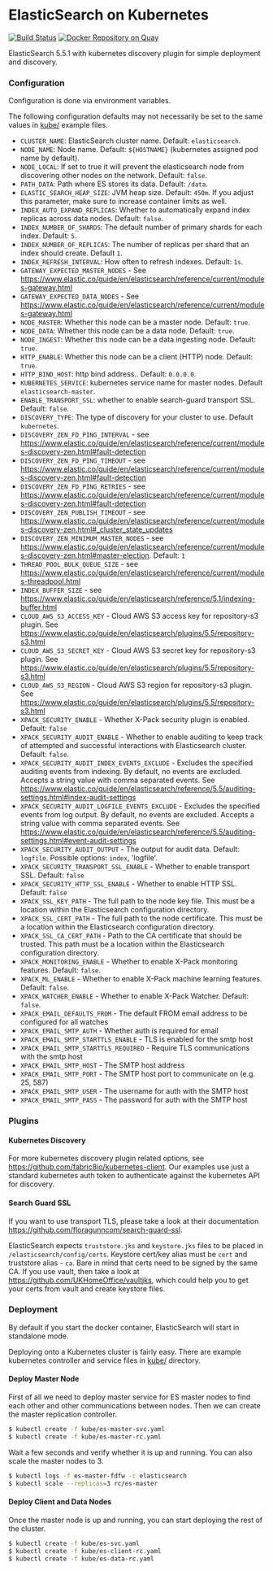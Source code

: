 # ElasticSearch on Kubernetes
[![Build Status](https://travis-ci.org/UKHomeOffice/docker-elasticsearch.svg?branch=master)](https://travis-ci.org/UKHomeOffice/docker-elasticsearch)
[![Docker Repository on Quay](https://quay.io/repository/ukhomeofficedigital/elasticsearch/status "Docker Repository on Quay")](https://quay.io/repository/ukhomeofficedigital/elasticsearch)

ElasticSearch 5.5.1 with kubernetes discovery plugin for simple deployment and
discovery.

### Configuration
Configuration is done via environment variables.

The following configuration defaults may not necessarily be set to the same
values in [kube/](kube/) example files.

* `CLUSTER_NAME`: ElasticSearch cluster name. Default: `elasticsearch`.
* `NODE_NAME`: Node name. Default: `${HOSTNAME}` (kubernetes assigned pod name by default).
* `NODE_LOCAL`: If set to true it will prevent the elasticsearch node from discovering other nodes on the network. Default: `false`.
* `PATH_DATA`: Path where ES stores its data. Default: `/data`.
* `ELASTIC_SEARCH_HEAP_SIZE`: JVM heap size. Default: `450m`. If you adjust this parameter,
  make sure to increase container limits as well.
* `INDEX_AUTO_EXPAND_REPLICAS`: Whether to automatically expand index replicas
  across data nodes. Default: `false`.
* `INDEX_NUMBER_OF_SHARDS`: The default number of primary shards for each index. Default: `5`.
* `INDEX_NUMBER_OF_REPLICAS`: The number of replicas per shard that an index should create. Default `1`.
* `INDEX_REFRESH_INTERVAL`: How often to refresh indexes. Default: `1s`.
* `GATEWAY_EXPECTED_MASTER_NODES` - See https://www.elastic.co/guide/en/elasticsearch/reference/current/modules-gateway.html
* `GATEWAY_EXPECTED_DATA_NODES` - See https://www.elastic.co/guide/en/elasticsearch/reference/current/modules-gateway.html
* `NODE_MASTER`: Whether this node can be a master node. Default: `true`.
* `NODE_DATA`: Whether this node can be a data node. Default: `true`.
* `NODE_INGEST`: Whether this node can be a data ingesting node. Default: `true`.
* `HTTP_ENABLE`: Whether this node can be a client (HTTP) node. Default: `true`.
* `HTTP_BIND_HOST`: http bind address.. Default: `0.0.0.0`.
* `KUBERNETES_SERVICE`: kubernetes service name for master nodes. Default `elasticsearch-master`.
* `ENABLE_TRANSPORT_SSL`: whether to enable search-guard transport SSL. Default: `false`.
* `DISCOVERY_TYPE`: The type of discovery for your cluster to use. Default `kubernetes`.
* `DISCOVERY_ZEN_FD_PING_INTERVAL` - see https://www.elastic.co/guide/en/elasticsearch/reference/current/modules-discovery-zen.html#fault-detection
* `DISCOVERY_ZEN_FD_PING_TIMEOUT` - see https://www.elastic.co/guide/en/elasticsearch/reference/current/modules-discovery-zen.html#fault-detection
* `DISCOVERY_ZEN_FD_PING_RETRIES` - see https://www.elastic.co/guide/en/elasticsearch/reference/current/modules-discovery-zen.html#fault-detection
* `DISCOVERY_ZEN_PUBLISH_TIMEOUT` - see https://www.elastic.co/guide/en/elasticsearch/reference/current/modules-discovery-zen.html#_cluster_state_updates
* `DISCOVERY_ZEN_MINIMUM_MASTER_NODES` - see https://www.elastic.co/guide/en/elasticsearch/reference/current/modules-discovery-zen.html#master-election. Default: `1`
* `THREAD_POOL_BULK_QUEUE_SIZE` - see https://www.elastic.co/guide/en/elasticsearch/reference/current/modules-threadpool.html
* `INDEX_BUFFER_SIZE` - see https://www.elastic.co/guide/en/elasticsearch/reference/5.1/indexing-buffer.html
* `CLOUD_AWS_S3_ACCESS_KEY` - Cloud AWS S3 access key for repository-s3 plugin. See https://www.elastic.co/guide/en/elasticsearch/plugins/5.5/repository-s3.html
* `CLOUD_AWS_S3_SECRET_KEY` - Cloud AWS S3 secret key for repository-s3 plugin. See https://www.elastic.co/guide/en/elasticsearch/plugins/5.5/repository-s3.html
* `CLOUD_AWS_S3_REGION` - Cloud AWS S3 region for repository-s3 plugin. See https://www.elastic.co/guide/en/elasticsearch/plugins/5.5/repository-s3.html
* `XPACK_SECURITY_ENABLE` - Whether X-Pack security plugin is enabled. Default: `false`
* `XPACK_SECURITY_AUDIT_ENABLE` - Whether to enable auditing to keep track of attempted and successful interactions with Elasticsearch cluster. Default: `false`.
* `XPACK_SECURITY_AUDIT_INDEX_EVENTS_EXCLUDE` - Excludes the specified auditing events from indexing. By default, no events are excluded. Accepts a string value with comma separated events. See https://www.elastic.co/guide/en/elasticsearch/reference/5.5/auditing-settings.html#index-audit-settings
* `XPACK_SECURITY_AUDIT_LOGFILE_EVENTS_EXCLUDE` - Excludes the specified events from log output. By default, no events are excluded. Accepts a string value with comma separated events. See https://www.elastic.co/guide/en/elasticsearch/reference/5.5/auditing-settings.html#event-audit-settings
* `XPACK_SECURITY_AUDIT_OUTPUT` - The output for audit data. Default: `logfile`. Possible options: `index`, 'logfile'.
* `XPACK_SECURITY_TRANSPORT_SSL_ENABLE` - Whether to enable transport SSL. Default: `false`
* `XPACK_SECURITY_HTTP_SSL_ENABLE` - Whether to enable HTTP SSL. Default: `false`
* `XPACK_SSL_KEY_PATH` - The full path to the node key file. This must be a location within the Elasticsearch configuration directory.
* `XPACK_SSL_CERT_PATH` - The full path to the node certificate. This must be a location within the Elasticsearch configuration directory.
* `XPACK_SSL_CA_CERT_PATH` -  Path to the CA certificate that should be trusted. This path must be a location within the Elasticsearch configuration directory.
* `XPACK_MONITORING_ENABLE` - Whether to enable X-Pack monitoring features. Default: `false`.
* `XPACK_ML_ENABLE` - Whether to enable X-Pack machine learning features. Default: `false`.
* `XPACK_WATCHER_ENABLE` - Whether to enable X-Pack Watcher. Default: `false`.
* `XPACK_EMAIL_DEFAULTS_FROM` - The default FROM email address to be configured for all watches
* `XPACK_EMAIL_SMTP_AUTH` - Whether auth is required for email
* `XPACK_EMAIL_SMTP_STARTTLS_ENABLE` - TLS is enabled for the smtp host
* `XPACK_EMAIL_SMTP_STARTTLS_REQUIRED` - Require TLS communications with the smtp host
* `XPACK_EMAIL_SMTP_HOST` - The SMTP host address
* `XPACK_EMAIL_SMTP_PORT` - The SMTP host port to communicate on (e.g. 25, 587)
* `XPACK_EMAIL_SMTP_USER` - The username for auth with the SMTP host
* `XPACK_EMAIL_SMTP_PASS` - The password for auth with the SMTP host


### Plugins
#### Kubernetes Discovery
For more kubernetes discovery plugin related options, see
https://github.com/fabric8io/kubernetes-client. Our examples use just a
standard kubernetes auth token to authenticate against the kubernetes API for
discovery.

#### Search Guard SSL
If you want to use transport TLS, please take a look at their documentation
https://github.com/floragunncom/search-guard-ssl.

ElasticSearch expects `truststore.jks` and `keystore.jks` files to be placed in
`/elasticsearch/config/certs`. Keystore cert/key alias must be `cert` and
truststore alias - `ca`. Bare in mind that certs need to be signed by the same
CA. If you use vault, then take a look at
https://github.com/UKHomeOffice/vaultjks, which could help you to get your
certs from vault and create keystore files.


### Deployment
By default if you start the docker container, ElasticSearch will start in
standalone mode.

Deploying onto a Kubernetes cluster is fairly easy. There are example
kubernetes controller and service files in [kube/](kube/) directory.


#### Deploy Master Node
First of all we need to deploy master service for ES master nodes to find each
other and other communications between nodes. Then we can create the master
replication controller.

```bash
$ kubectl create -f kube/es-master-svc.yaml
$ kubectl create -f kube/es-master-rc.yaml
```

Wait a few seconds and verify whether it is up and running. You can also scale
the master nodes to 3.

```bash
$ kubectl logs -f es-master-fdfw -c elasticsearch
$ kubectl scale --replicas=3 rc/es-master
```

#### Deploy Client and Data Nodes
Once the master node is up and running, you can start deploying the rest of the cluster.

```bash
$ kubectl create -f kube/es-svc.yaml
$ kubectl create -f kube/es-client-rc.yaml
$ kubectl create -f kube/es-data-rc.yaml
```
